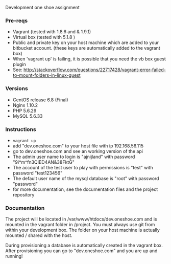Development one shoe assignment

### Pre-reqs

* Vagrant (tested with 1.8.6 and & 1.9.1)
* Virtual box (tested with 5.1.8 )
* Public and private key on your host machine which are added to your bitbucket account. (these keys are automatically
  added to the vagrant box)
* When 'vagrant up' is failing, it is possible that you need the vb box guest plugin
* See: http://stackoverflow.com/questions/22717428/vagrant-error-failed-to-mount-folders-in-linux-guest

### Versions

* CentOS release 6.8 (Final)
* Nginx 1.10.2
* PHP 5.6.29
* MySQL 5.6.33

### Instructions

* `vagrant up`
* add "dev.oneshoe.com" to your host file with ip 192.168.56.115
* go to dev.oneshoe.com and see an working version of the api
* The admin user name to login is "ajnijland" with password "9i*m^fn3QIED4AN&38FktG"
* The account of the test user to play with permissions is "test" with password "test123456"
* The default user name of the mysql database is "root" with password "password"
* for more documentation, see the documentation files and the project repository

### Documentation

The project will be located in /var/www/htdocs/dev.oneshoe.com and is mounted in the vagrant folder in /project.
You must always use git from within your development box. The folder on your host machine is actually mounted / shared
with the host.

During provisioning a database is automatically created in the vagrant box. After provisioning you can go to "dev.oneshoe.com" and you are up and running!
